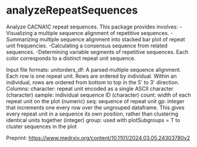 # analyzeRepeatSequences
Analyze CACNA1C repeat sequences. This package provides involves:
  -Visualizing a multiple sequence alignment of repetitive sequences.
  -Summarizing multiple sequence alignment into stacked bar plot of repeat unit frequencies.
  -Calculating a consensus sequence from related sequences.
  -Determining variable segments of repetitive sequences. Each color corresponds to a distinct repeat unit sequence.

Input file formats:
  unitorders_df: 
        A parsed multiple sequence alignment. Each row is one repeat unit. Rows are ordered by individual.
        Within an individual, rows are ordered from bottom to top in the 5' to 3' direction.
        Columns:
              character: repeat unit encoded as a single ASCII character (character)
              sample: individual sequence ID (character)
              count: width of each repeat unit on the plot (numeric)
              seq: sequence of repeat unit
              gp: integer that increments one every row over the ungrouped dataframe. 
                  This gives every repeat unit in a sequence its own position, 
                  rather than clustering identical units together (integer)
              group: used with plotSubgroups = T to cluster sequences in the plot
              
              
Preprint: https://www.medrxiv.org/content/10.1101/2024.03.05.24303780v2

              

